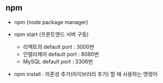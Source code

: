 ## npm

- npm (node package manager)
- npm start (프론트엔드 서버 구동)
    - 리액트의 default port : 3000번
    - 인텔리제이 default port : 8080번
    - MySQL default port : 3306번

- npm install : 의존성 추가(라이브러리 추가) 할 때 사용하는 명령어